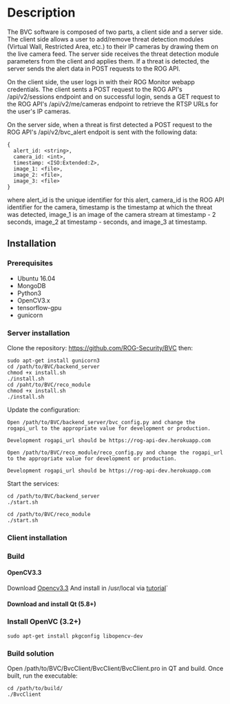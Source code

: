 # Description

The BVC software is composed of two parts, a client side and a server side. The client side allows a user to add/remove threat detection modules (Virtual Wall, Restricted Area, etc.) to their IP cameras by drawing them on the live camera feed. The server side receives the threat detection module parameters from the client and applies them. If a threat is detected, the server sends the alert data in POST requests to the ROG API.

On the client side, the user logs in with their ROG Monitor webapp credentials. The client sents a POST request to the ROG API's /api/v2/sessions endpoint and on successful login, sends a GET request to the ROG API's /api/v2/me/cameras endpoint to retrieve the RTSP URLs for the user's IP cameras.

On the server side, when a threat is first detected a POST request to the ROG API's /api/v2/bvc_alert endpoit is sent with the following data:

```
{
  alert_id: <string>,
  camera_id: <int>,
  timestamp: <ISO:Extended:Z>,
  image_1: <file>,
  image_2: <file>,
  image_3: <file>
}
```

where alert_id is the unique identifier for this alert, camera_id is the ROG API identifier for the camera, timestamp is the timestamp at which the threat was detected, image_1 is an image of the camera stream at timestamp - 2 seconds, image_2 at timestamp - seconds, and image_3 at timestamp.

## Installation

### Prerequisites

* Ubuntu 16.04
* MongoDB
* Python3
* OpenCV3.x
* tensorflow-gpu
* gunicorn

### Server installation

Clone the repository: https://github.com/ROG-Security/BVC then:

```
sudo apt-get install gunicorn3
cd /path/to/BVC/backend_server
chmod +x install.sh
./install.sh
cd /paht/to/BVC/reco_module
chmod +x install.sh
./install.sh
```

Update the configuration:

```
Open /path/to/BVC/backend_server/bvc_config.py and change the rogapi_url to the appropriate value for development or production.

Development rogapi_url should be https://rog-api-dev.herokuapp.com
```

```
Open /path/to/BVC/reco_module/reco_config.py and change the rogapi_url to the appropriate value for development or production.

Development rogapi_url should be https://rog-api-dev.herokuapp.com
```

Start the services:

```
cd /path/to/BVC/backend_server
./start.sh

cd /path/to/BVC/reco_module
./start.sh
```

### Client installation

### Build
#### OpenCV3.3

Download [Opencv3.3](https://github.com/opencv/opencv/archive/3.3.0.tar.gz)
And install in /usr/local via [tutorial](https://docs.opencv.org/3.0-beta/doc/tutorials/introduction/linux_install/linux_install.html)`

#### Download and install Qt (5.8+)

### Install OpenVC (3.2+)

```
sudo apt-get install pkgconfig libopencv-dev
```

### Build solution 

Open /path/to/BVC/BvcClient/BvcClient/BvcClient.pro in QT and build. Once built, run the executable:

```
cd /path/to/build/
./BvcClient
```